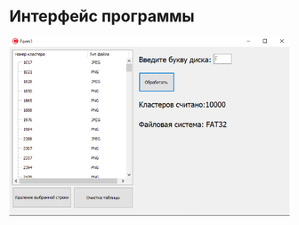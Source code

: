 # Интерфейс программы
![Иллюстрация к проекту](https://github.com/Traums/LAB_Complex/blob/main/image/image.png)